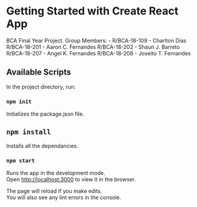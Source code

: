 # Getting Started with Create React App

BCA Final Year Project. 
Group Members: - 
  R/BCA-18-109 - Charlton Dias
  R/BCA-18-201 - Aaron C. Fernandes
  R/BCA-18-202 - Shaun J. Barreto
  R/BCA-18-207 - Angel K. Fernandes
  R/BCA-18-208 - Joseito T. Fernandes



## Available Scripts

In the project directory, run:

### `npm init`

Initializes the package.json file.

## `npm install`

Installs all the dependancies.

### `npm start`

Runs the app in the development mode.\
Open [http://localhost:3000](http://localhost:3000) to view it in the browser.

The page will reload if you make edits.\
You will also see any lint errors in the console.



